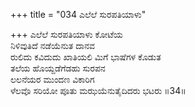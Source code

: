 +++
title = "034 ಎಲೆಲೆ ಸುರಪತಿಯಾಳು"

+++
ಎಲೆಲೆ ಸುರಪತಿಯಾಳು ಕೋಟೆಯ   
ನಿಳಿವುತಿದೆ ನಡೆಯೆನುತ ದಾನವ  
ರುಲಿದು ಕವಿದುದು ಖಾತಿಯಲಿ ಮಿಗೆ ಭಾಷೆಗಳ ಕೊಡುತ  
ತಲೆಯ ಹೊಯ್ದಡೆಗೆಡಹು ಸುರಪನ   
ಲಲನೆಯರ ಮುಂದಣ ವಿಕಾರಿಗ       
ಳೆಲವೊ ಸರಿಯೋ ಪೂತು ಮಝಯೆನುತೈದಿದರು ಭಟರು    ॥34॥